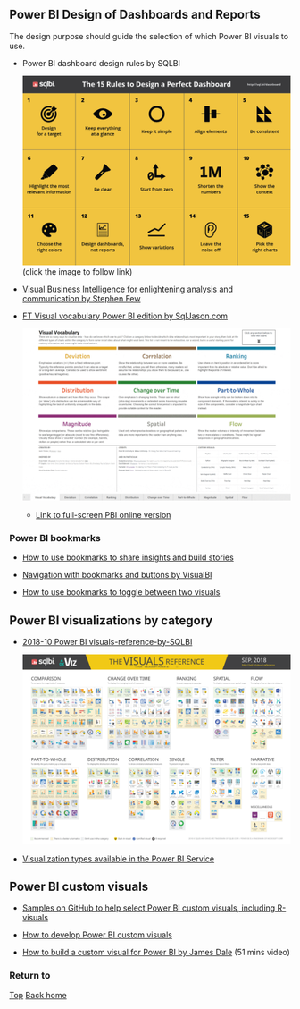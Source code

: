 ## Power BI Design of Dashboards and Reports

The design purpose should guide the selection of which Power BI visuals to use.

- Power BI dashboard design rules by SQLBI
  
  [![Power BI dashboard design rules by SQLBI](Power-BI-dashboard-design-rules-by-SQLBI-A3.png "click to follow link")](https://okviz.com/blog/dashboard-design-rules/)  (click the image to follow link)

- [Visual Business Intelligence for enlightening analysis and communication by Stephen Few](http://www.perceptualedge.com/)

- [FT Visual vocabulary Power BI edition by SqlJason.com](http://sqljason.com/2018/12/financial-times-visual-vocabulary-power-bi-edition.html)

  ![](visual-vocabulary-power-bi-edition-by-SqlJason.gif)
  
  - [Link to full-screen PBI online version](https://app.powerbi.com/view?r=eyJrIjoiMDA4YWIwZWEtMDE3ZS00YmFhLWE5YWMtODFlZWEzNTU1ODNiIiwidCI6IjZjMGE1YjljLTA4OWEtNDk0ZS1iMDVlLTcxNjEwOTgyOTA0NyIsImMiOjF9 "click to follow link")


### Power BI bookmarks

- [How to use bookmarks to share insights and build stories](https://docs.microsoft.com/en-gb/power-bi/desktop-bookmarks)

- [Navigation with bookmarks and buttons by VisualBI](https://visualbi.com/blogs/microsoft/powerbi/designing-kpi-tile-navigation-power-bi-buttons-bookmarks/)

- [How to use bookmarks to toggle between two visuals](https://www.blue-granite.com/blog/using-data-driven-images-for-navigating-power-bi-bookmarks)

## Power BI visualizations by category

- [2018-10 Power BI visuals-reference-by-SQLBI](https://www.sqlbi.com/ref/power-bi-visuals-reference/)
  
  ![Power BI visuals reference by SQLBI](2018-10-Power-BI-visuals-reference-by-SQLBI__.svg "svg format")
  
- [Visualization types available in the Power BI Service](https://docs.microsoft.com/en-gb/power-bi/visuals/power-bi-visualization-types-for-reports-and-q-and-a)

## Power BI custom visuals

- [Samples on GitHub to help select Power BI custom visuals, including R-visuals](https://microsoft.github.io/PowerBI-visuals/samples/)

- [How to develop Power BI custom visuals](https://docs.microsoft.com/en-us/power-bi/developer/power-bi-custom-visuals)

- [How to build a custom visual for Power BI by James Dale](https://medius.studios.ms/Embed/Videodetails/MBAS19-BRK3020) (51 mins video)

### Return to
[Top](#power-bi-design-of-dashboards-and-reports)      [Back home](/.)
